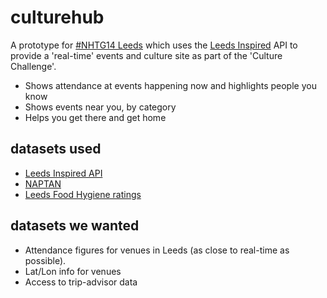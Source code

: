 # culturehub

A prototype for [#NHTG14 Leeds](http://nationalhackthegovernment.wordpress.com/nhtg-leeds/) which uses the [Leeds Inspired](leedsinspired.co.uk) API to provide a 'real-time' events and culture site as part of the 'Culture Challenge'.

* Shows attendance at events happening now and highlights people you know
* Shows events near you, by category
* Helps you get there and get home

## datasets used

* [Leeds Inspired API](http://leedsdatamill.org/dataset/leeds-inspired-api)
* [NAPTAN](http://data.gov.uk/dataset/naptan)
* [Leeds Food Hygiene ratings](http://data.gov.uk/dataset/uk-food-hygiene-rating-data-yorkshire-and-humberside-food-standards-agency/resource/b50bd4ab-952f-4566-ac93-c7b538dbbc1f)


## datasets we wanted

* Attendance figures for venues in Leeds (as close to real-time as possible).
* Lat/Lon info for venues
* Access to trip-advisor data